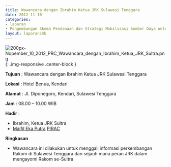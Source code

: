 ```yaml
---
title: Wawancara dengan Ibrahim Ketua JRK Sulawesi Tenggara 
date: 2012-11-10
categories:
- laporan
- Pengembangan Skema Pendanaan dan Strategi Mobilisasi Sumber Daya untuk Keberlanjutan Media komunitas di Indonesia
layout: laporancmb
---
```



![200px-Nopember_10_2012_PRC_Wawancara_dengan_Ibrahim_Ketua_JRK_Sultra.png](/uploads/200px-Nopember_10_2012_PRC_Wawancara_dengan_Ibrahim_Ketua_JRK_Sultra.png){: .img-responsive .center-block }


**Tujuan** : Wawancara dengan Ibrahim Ketua JRK Sulawesi Tenggara 

**Lokasi** : Hotel Benua, Kendari 

**Alamat** : Jl. Diponegoro, Kendari, Sulawesi Tenggara 

**Jam** : 08.00 – 10.00 WIB 

**Hadir** :
* Ibrahim, Ketua JRK Sultra
* [Maifil Eka Putra](http://wiki.ciptamedia.org/wiki/Maifil_Eka_Putra) [PIRAC](http://wiki.ciptamedia.org/wiki/PIRAC)


**Ringkasan**  
* Wawancara ini dilakukan untuk menggali informasi perkembangan Rakom di Sulawesi Tenggara dan sejauh mana peran JRK dalam mengayomi Rakom se-Sultra 
